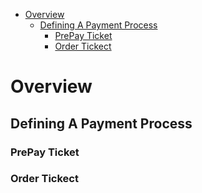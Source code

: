 - [Overview](#sec-1)
  - [Defining A Payment Process](#sec-1-1)
    - [PrePay Ticket](#sec-1-1-1)
    - [Order Tickect](#sec-1-1-2)


# Overview<a id="sec-1" name="sec-1"></a>

## Defining A Payment Process<a id="sec-1-1" name="sec-1-1"></a>

### PrePay Ticket<a id="sec-1-1-1" name="sec-1-1-1"></a>

### Order Tickect<a id="sec-1-1-2" name="sec-1-1-2"></a>
